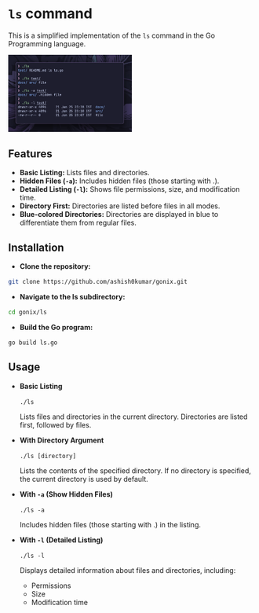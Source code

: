 # `ls` command

This is a simplified implementation of the `ls` command in the Go Programming
language.

<img src="../examples/ls.png" alt="example" width="50%">

## Features

- **Basic Listing:** Lists files and directories.
- **Hidden Files (`-a`):** Includes hidden files (those starting with .).
- **Detailed Listing (`-l`):** Shows file permissions, size, and modification
  time.
- **Directory First:** Directories are listed before files in all modes.
- **Blue-colored Directories:** Directories are displayed in blue to
  differentiate them from regular files.

## Installation

- **Clone the repository:**

```bash
git clone https://github.com/ashish0kumar/gonix.git
```

- **Navigate to the ls subdirectory:**

```bash
cd gonix/ls
```

- **Build the Go program:**

```bash
go build ls.go
```

## Usage

- **Basic Listing**

  `./ls`

  Lists files and directories in the current directory. Directories are listed
  first, followed by files.

- **With Directory Argument**

  `./ls [directory]`

  Lists the contents of the specified directory. If no directory is specified,
  the current directory is used by default.

- **With `-a` (Show Hidden Files)**

  `./ls -a`

  Includes hidden files (those starting with .) in the listing.

- **With `-l` (Detailed Listing)**

  `./ls -l`

  Displays detailed information about files and directories, including:

  - Permissions
  - Size
  - Modification time
